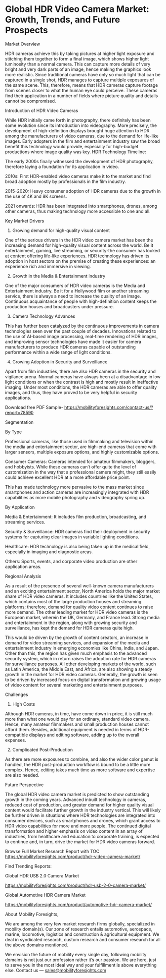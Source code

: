 # Global HDR Video Camera Market: Growth, Trends, and Future Prospects

Market Overview

HDR cameras achieve this by taking pictures at higher light exposure and stitching them together to form a final image, which shows higher light luminosity than a normal camera. This can capture more details of very bright and very dark parts of an image, hence making the graphics look more realistic. Since traditional cameras have only so much light that can be captured in a single shot, HDR manages to capture multiple exposures of the same scene. This, therefore, means that HDR cameras capture footage from scenes closer to what the human eye could perceive. These cameras find their application in a number of fields where picture quality and details cannot be compromised.

Introduction of HDR Video Cameras

While HDR initially came forth in photography, there definitely has been some evolution since its introduction into videography. More precisely, the development of high-definition displays brought huge attention to HDR among the manufacturers of video cameras, due to the demand for life-like images. Early adopters in the film and entertainment industry saw the broad benefit this technology would provide, especially for high-budget productions where image quality was key. HDR Technology Timeline:

The early 2000s finally witnessed the development of HDR photography, therefore laying a foundation for its application in video.

2010s: First HDR-enabled video cameras make it to the market and find broad adoption mostly by professionals in the film industry.

2015–2020: Heavy consumer adoption of HDR cameras due to the growth in the use of 4K and 8K screens.

2021 onwards: HDR has been integrated into smartphones, drones, among other cameras, thus making technology more accessible to one and all.

Key Market Drivers

1. Growing demand for high-quality visual content

One of the serious drivers in the HDR video camera market has been the increasing demand for high-quality visual content across the world. Be it entertainment, gaming, live streaming, or security-the consumer has looked at content offering life-like experiences. HDR technology has driven its adoption in host sectors on the premise of creating these experiences: an experience rich and immersive in viewing.

2. Growth in the Media & Entertainment Industry

One of the major consumers of HDR video cameras is the Media and Entertainment industry. Be it for a Hollywood film or another streaming service, there is always a need to increase the quality of an image. Continuous acquaintance of people with high-definition content keeps the production houses and broadcasters under pressure.

3. Camera Technology Advances

This has further been catalyzed by the continuous improvements in camera technologies seen over the past couple of decades. Innovations related to the use of AI-based image processing, real-time rendering of HDR images, and improving sensor technologies have made it easier for camera manufacturers to produce HDR cameras capable of outstanding performance within a wide range of light conditions.

4. Growing Adoption in Security and Surveillance

Apart from film industries, there are also HDR cameras in the security and vigilance arena. Normal cameras have always been at a disadvantage in low light conditions or when the contrast is high and mostly result in ineffective imaging. Under most conditions, the HDR cameras are able to offer quality images, and thus, they have proved to be very helpful in security applications.

Download free PDF Sample- https://mobilityforesights.com/contact-us/?report=78590

Segmentation

By Type

Professional cameras, like those used in filmmaking and television within the media and entertainment sector, are high-end cameras that come with larger sensors, multiple exposure options, and highly customizable options.

Consumer Cameras: Cameras intended for amateur filmmakers, bloggers, and hobbyists. While these cameras can’t offer quite the level of customization in the way that a professional camera might, they still easily could achieve excellent HDR at a more affordable price point.

This has made technology more pervasive to the mass market since smartphones and action cameras are increasingly integrated with HDR capabilities as more mobile photography and videography spring up.

By Application

Media & Entertainment: It includes film production, broadcasting, and streaming services.

Security & Surveillance: HDR cameras find their deployment in security systems for capturing clear images in variable lighting conditions.

Healthcare: HDR technology is also being taken up in the medical field, especially in imaging and diagnostic areas.

Others: Sports, events, and corporate video production are other application areas.

Regional Analysis

As a result of the presence of several well-known camera manufacturers and an exciting entertainment sector, North America holds the major market share of HDR video cameras. It includes countries like the United States, which contains most of the large production houses and streaming platforms; therefore, demand for quality video content continues to raise more demand. The other leading market for HDR video cameras is the European market, wherein the UK, Germany, and France lead. Strong media and entertainment in the region, along with growing security and surveillance, has kept the demand for HDR cameras quite high.

This would be driven by the growth of content creators, an increase in demand for video streaming services, and expansion of the media and entertainment industry in emerging economies like China, India, and Japan. Other than this, the region has given much emphasis to the advanced security system, which in return raises the adoption rate for HDR cameras for surveillance purposes. All other developing markets of the world, such as Latin America, the Middle East, and Africa, are also showing a steady growth in the market for HDR video cameras. Generally, the growth is seen to be driven by increased focus on digital transformation and growing usage of video content for several marketing and entertainment purposes.

Challenges

1. High Costs

Although HDR cameras, in time, have come down in price, it is still much more than what one would pay for an ordinary, standard video camera. Hence, many amateur filmmakers and small production houses cannot afford them. Besides, additional equipment is needed in terms of HDR-compatible displays and editing software, adding up to the overall expenses.

2. Complicated Post-Production

As there are more exposures to combine, and also the wider color gamut is handled, the HDR post-production workflow is bound to be a little more complex. Hence, editing takes much time as more software and expertise are also needed.

Future Perspective

The global HDR video camera market is predicted to show outstanding growth in the coming years. Advanced inbuilt technology in cameras, reduced cost of production, and greater demand for higher quality visual content would facilitate further growth in the industry vertical. This will likely be further driven in situations where HDR technologies are integrated into consumer devices, such as smartphones and drones, which grant access to HDR video capabilities for more and more people. The continued digital transformation and higher emphasis on video content in an array of industries, from healthcare and education to corporate training, is expected to continue and, in turn, drive the market for HDR video cameras forward.

Browse Full Market Research Report with TOC https://mobilityforesights.com/product/hdr-video-camera-market/

Find Trending Reports:

Global HDR USB 2.0 Camera Market

https://mobilityforesights.com/product/hdr-usb-2-0-camera-market/

Global Automotive HDR Camera Market

https://mobilityforesights.com/product/automotive-hdr-camera-market/

About Mobility Foresights,

We are among the very few market research firms globally, specialized in mobility domain(s). Our zone of research entails automotive, aerospace, marine, locomotive, logistics and construction & agricultural equipment. We deal in syndicated research, custom research and consumer research for all the above domains mentioned.

We envision the future of mobility every single day, following mobility domains is not just our profession rather it’s our passion. We are here, just to serve you in the most ideal way and your fulfillment is above everything else. Contact us — sales@mobilityforesights.com
